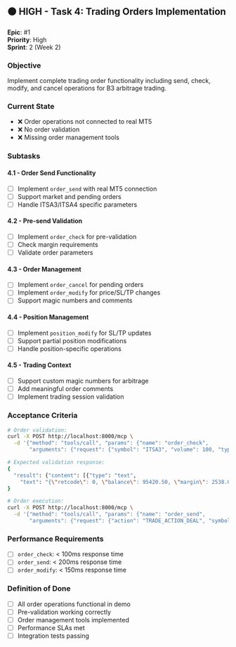 ## 🟠 HIGH - Task 4: Trading Orders Implementation

**Epic**: #1  
**Priority**: High  
**Sprint**: 2 (Week 2)

### **Objective**
Implement complete trading order functionality including send, check, modify, and cancel operations for B3 arbitrage trading.

### **Current State**
- ❌ Order operations not connected to real MT5
- ❌ No order validation
- ❌ Missing order management tools

### **Subtasks**

#### **4.1 - Order Send Functionality**
- [ ] Implement `order_send` with real MT5 connection
- [ ] Support market and pending orders
- [ ] Handle ITSA3/ITSA4 specific parameters

#### **4.2 - Pre-send Validation**
- [ ] Implement `order_check` for pre-validation
- [ ] Check margin requirements
- [ ] Validate order parameters

#### **4.3 - Order Management**
- [ ] Implement `order_cancel` for pending orders
- [ ] Implement `order_modify` for price/SL/TP changes
- [ ] Support magic numbers and comments

#### **4.4 - Position Management** 
- [ ] Implement `position_modify` for SL/TP updates
- [ ] Support partial position modifications
- [ ] Handle position-specific operations

#### **4.5 - Trading Context**
- [ ] Support custom magic numbers for arbitrage
- [ ] Add meaningful order comments
- [ ] Implement trading session validation

### **Acceptance Criteria**

```bash
# Order validation:
curl -X POST http://localhost:8000/mcp \
  -d '{"method": "tools/call", "params": {"name": "order_check", 
       "arguments": {"request": {"symbol": "ITSA3", "volume": 100, "type": 0}}}}'

# Expected validation response:
{
  "result": {"content": [{"type": "text", 
    "text": "{\"retcode\": 0, \"balance\": 95420.50, \"margin\": 2538.00, \"margin_free\": 92882.50, \"comment\": \"Valid order\"}"}]}
}

# Order execution:
curl -X POST http://localhost:8000/mcp \
  -d '{"method": "tools/call", "params": {"name": "order_send",
       "arguments": {"request": {"action": "TRADE_ACTION_DEAL", "symbol": "ITSA3", "volume": 100, "type": "ORDER_TYPE_BUY", "price": 8.46}}}}'
```

### **Performance Requirements**
- [ ] `order_check`: < 100ms response time
- [ ] `order_send`: < 200ms response time
- [ ] `order_modify`: < 150ms response time

### **Definition of Done**
- [ ] All order operations functional in demo
- [ ] Pre-validation working correctly
- [ ] Order management tools implemented
- [ ] Performance SLAs met
- [ ] Integration tests passing